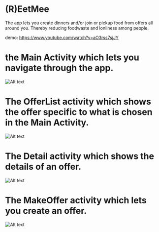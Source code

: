 # (R)EetMee

The app lets you create dinners and/or join or pickup food from offers all around you. Thereby reducing foodwaste and lonliness among people.

demo: https://www.youtube.com/watch?v=aO3rss7sjJY

# the Main Activity which lets you navigate through the app.
![Alt text](https://github.com/nielske31/EetMee/blob/master/doc/BaseActivity.jpeg)

# The OfferList activity which shows the offer specific to what is chosen in the Main Activity.
![Alt text](https://github.com/nielske31/EetMee/blob/master/doc/OfferListActivity.jpeg)

# The Detail activity which shows the details of an offer.
![Alt text](https://github.com/nielske31/EetMee/blob/master/doc/DetailActivity.jpeg)

# The MakeOffer activity which lets you create an offer.
![Alt text](https://github.com/nielske31/EetMee/blob/master/doc/MakeOfferActivity.jpeg)

